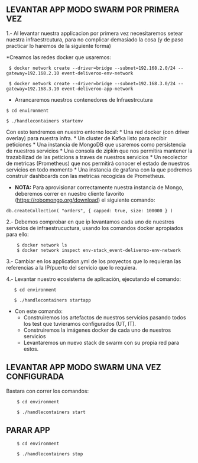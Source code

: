 ## LEVANTAR APP MODO SWARM POR PRIMERA VEZ

1.-  Al levantar nuestra applicacion por primera vez necesitaremos setear nuestra infraestrcutura, para no complicar demasiado la cosa (y de paso practicar lo haremos de la siguiente forma)
   
   *Creamos las redes docker que usaremos:
   
 ````  
  $ docker network create --driver=bridge --subnet=192.168.2.0/24 --gateway=192.168.2.10 event-deliveroo-env-network
  
  $ docker network create --driver=bridge --subnet=192.168.3.0/24 --gateway=192.168.3.10 event-deliveroo-app-network

````
   * Arrancaremos nuestros contenedores de Infraestrcutura

   ````
   $ cd environment
   
   $ ./handlecontainers startenv
   ````
   Con esto tendremos en nuestro entorno local:
      * Una red docker (con driver overlay) para nuestra infra. 
      * Un cluster de Kafka listo para recibir peticiones
      * Una instancia de MongoDB que usaremos como persistencia de nuestros servicios
      * Una consola de zipkin que nos permitira mantener la trazabilizad de las peticions a traves de nuestros servicios
      * Un recolector de metricas (Prometheus) que nos permitirá conocer el estado de nuestros servicios en todo momento
      * Una instancia de grafana con la que podremos construir dashboards con las metricas recogidas de Prometheus. 
      
   * **NOTA:** Para aprovisionar correctamente nuestra instancia de Mongo, deberemos correr en nuestro cliente favorito (https://robomongo.org/download) el siguiente comando:
   
   ```
   db.createCollection( "orders", { capped: true, size: 100000 } )
   ```
2.- Debemos comprobar en que ip levantamos cada uno de nuestros servicios de infraestrucuctura, usando los comandos docker apropiados para ello:

````
    $ docker network ls
    $ docker network inspect env-stack_event-deliveroo-env-network

````

3.- Cambiar en los application.yml de los proyectos que lo requieran las referencias a la IP/puerto del servicio que lo requiera. 

4.- Levantar nuestro ecosistema de aplicación, ejecutando el comando:

````
   $ cd environment
   
   $ ./handlecontainers startapp

````
- Con este comando:
    - Construiremos los artefactos de nuestros servicios pasando todos los test que tuvieramos configurados (UT, IT).
    - Construiremos la imágenes docker de cada uno de nuestros servicios
    - Levantaremos un nuevo stack de swarm con su propia red para estos.
    
 ## LEVANTAR APP MODO SWARM UNA VEZ CONFIGURADA
 
 Bastara con correr los comandos:
 
````
    $ cd environment
    
    $ ./handlecontainers start
````

## PARAR APP 

````
    $ cd environment
    
    $ ./handlecontainers stop
````

